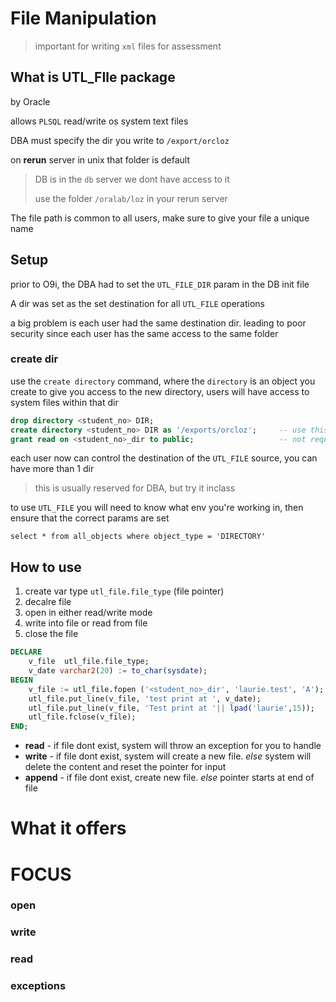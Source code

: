 # File Manipulation

> important for writing `xml` files for assessment

## What is UTL_FIle package

by Oracle

allows `PLSQL` read/write os system text files

DBA must specify the dir you write to `/export/orcloz`

on **rerun** server in unix that folder is default

> DB is in the `db` server we dont have access to it
>
> use the folder `/oralab/loz` in your rerun server

The file path is common to all users, make sure to give your file a unique name

## Setup

prior to O9i, the DBA had to set the `UTL_FILE_DIR` param in the DB init file

A dir was set as the set destination for all `UTL_FILE` operations

a big problem is each user had the same destination dir. leading to poor security since each user has the same access to the same folder

### create dir

use the `create directory` command, where the `directory` is an object you create to give you access to the new directory, users will have access to system files within that dir

```sql
drop directory <student_no> DIR;
create directory <student_no> DIR as '/exports/orcloz';     -- use this destination
grant read on <student_no>_dir to public;                   -- not required for creator, used by dba
```

each user now can control the destination of the `UTL_FILE` source, you can have more than 1 dir

> this is usually reserved for DBA, but try it inclass

to use `UTL_FILE` you will need to know what env you're working in, then ensure that the correct params are set

`select * from all_objects where object_type = 'DIRECTORY'`

## How to use

1. create var type `utl_file.file_type` (file pointer)
2. decalre file
3. open in either read/write mode
4. write into file or read from file
5. close the file

```sql
DECLARE
    v_file  utl_file.file_type;                                             -- step 1
    v_date varchar2(20) := to_char(sysdate);
BEGIN
    v_file := utl_file.fopen ('<student_no>_dir', 'laurie.test', 'A');      -- step 2
    utl_file.put_line(v_file, 'test print at ', v_date);                    -- step 3
    utl_file.put_line(v_file, 'Test print at '|| lpad('laurie',15));
    utl_file.fclose(v_file);                                                -- step 4
END;
```

- **read** - if file dont exist, system will throw an exception for you to handle
- **write** - if file dont exist, system will create a new file. *else* system will delete the content and reset the pointer for input
- **append** - if file dont exist, create new file. *else* pointer starts at end of file

# What it offers
# FOCUS
### open
### write
### read
### exceptions



